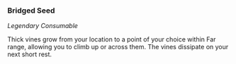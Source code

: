 ### Bridged Seed
_Legendary Consumable_

Thick vines grow from your location to a point of your choice within Far range, allowing you to climb up or across them. The vines dissipate on your next short rest.